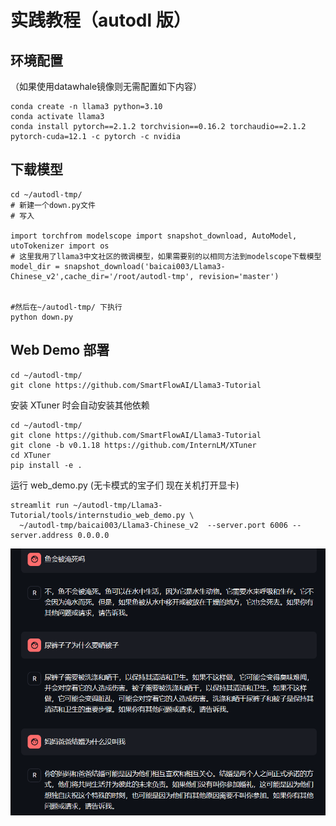 # 实践教程（autodl 版）

## 环境配置

（如果使用datawhale镜像则无需配置如下内容）
```shell
conda create -n llama3 python=3.10
conda activate llama3
conda install pytorch==2.1.2 torchvision==0.16.2 torchaudio==2.1.2 pytorch-cuda=12.1 -c pytorch -c nvidia
```

## 下载模型


```shell
cd ~/autodl-tmp/
# 新建一个down.py文件
# 写入

import torchfrom modelscope import snapshot_download, AutoModel, utoTokenizer import os
# 这里我用了llama3中文社区的微调模型，如果需要别的以相同方法到modelscope下载模型
model_dir = snapshot_download('baicai003/Llama3-Chinese_v2',cache_dir='/root/autodl-tmp', revision='master')


#然后在~/autodl-tmp/ 下执行
python down.py
```

## Web Demo 部署

```shell
cd ~/autodl-tmp/
git clone https://github.com/SmartFlowAI/Llama3-Tutorial
```

安装 XTuner 时会自动安装其他依赖
```shell
cd ~/autodl-tmp/
git clone https://github.com/SmartFlowAI/Llama3-Tutorial
git clone -b v0.1.18 https://github.com/InternLM/XTuner
cd XTuner
pip install -e .
```

运行 web_demo.py
(无卡模式的宝子们 现在关机打开显卡)
```shell
streamlit run ~/autodl-tmp/Llama3-Tutorial/tools/internstudio_web_demo.py \
  ~/autodl-tmp/baicai003/Llama3-Chinese_v2  --server.port 6006 --server.address 0.0.0.0
```

![image](../assets/c6636b3b34fc6341cec39baf6a2c6c3.png)
